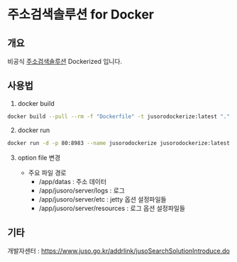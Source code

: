 # 주소검색솔루션 for Docker

## 개요

비공식 [주소검색솔루션](https://business.juso.go.kr/addrlink/tchnlgySport/adresSearchSlutn.do) Dockerized 입니다.

## 사용법

1. docker build

```bash
docker build --pull --rm -f "Dockerfile" -t jusorodockerize:latest "."
```

2. docker run

```bash
docker run -d -p 80:8983 --name jusorodockerize jusorodockerize:latest
```

3. option file 변경

    - 주요 파일 경로
      - /app/datas : 주소 데이터
      - /app/jusoro/server/logs : 로그
      - /app/jusoro/server/etc : jetty 옵션 설정파일들
      - /app/jusoro/server/resources : 로그 옵션 설정파일들

## 기타

개발자센터 : https://www.juso.go.kr/addrlink/jusoSearchSolutionIntroduce.do
